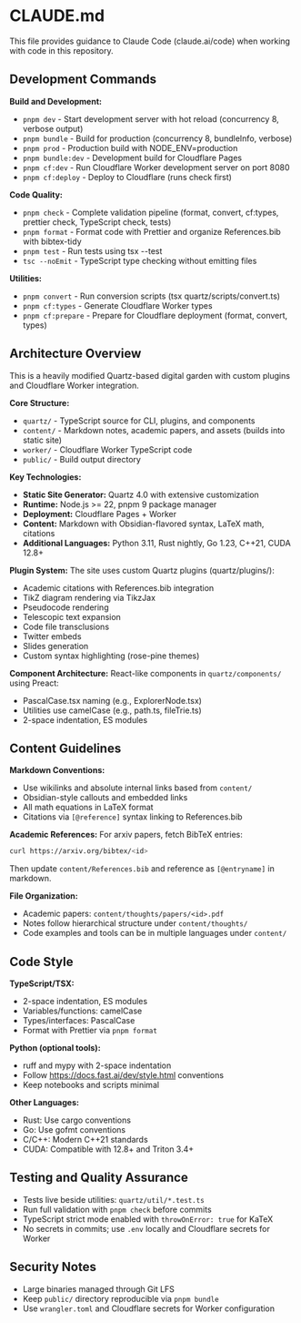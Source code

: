 # CLAUDE.md

This file provides guidance to Claude Code (claude.ai/code) when working with code in this repository.

## Development Commands

**Build and Development:**

- `pnpm dev` - Start development server with hot reload (concurrency 8, verbose output)
- `pnpm bundle` - Build for production (concurrency 8, bundleInfo, verbose)
- `pnpm prod` - Production build with NODE_ENV=production
- `pnpm bundle:dev` - Development build for Cloudflare Pages
- `pnpm cf:dev` - Run Cloudflare Worker development server on port 8080
- `pnpm cf:deploy` - Deploy to Cloudflare (runs check first)

**Code Quality:**

- `pnpm check` - Complete validation pipeline (format, convert, cf:types, prettier check, TypeScript check, tests)
- `pnpm format` - Format code with Prettier and organize References.bib with bibtex-tidy
- `pnpm test` - Run tests using tsx --test
- `tsc --noEmit` - TypeScript type checking without emitting files

**Utilities:**

- `pnpm convert` - Run conversion scripts (tsx quartz/scripts/convert.ts)
- `pnpm cf:types` - Generate Cloudflare Worker types
- `pnpm cf:prepare` - Prepare for Cloudflare deployment (format, convert, types)

## Architecture Overview

This is a heavily modified Quartz-based digital garden with custom plugins and Cloudflare Worker integration.

**Core Structure:**

- `quartz/` - TypeScript source for CLI, plugins, and components
- `content/` - Markdown notes, academic papers, and assets (builds into static site)
- `worker/` - Cloudflare Worker TypeScript code
- `public/` - Build output directory

**Key Technologies:**

- **Static Site Generator:** Quartz 4.0 with extensive customization
- **Runtime:** Node.js >= 22, pnpm 9 package manager
- **Deployment:** Cloudflare Pages + Worker
- **Content:** Markdown with Obsidian-flavored syntax, LaTeX math, citations
- **Additional Languages:** Python 3.11, Rust nightly, Go 1.23, C++21, CUDA 12.8+

**Plugin System:**
The site uses custom Quartz plugins (quartz/plugins/):

- Academic citations with References.bib integration
- TikZ diagram rendering via TikzJax
- Pseudocode rendering
- Telescopic text expansion
- Code file transclusions
- Twitter embeds
- Slides generation
- Custom syntax highlighting (rose-pine themes)

**Component Architecture:**
React-like components in `quartz/components/` using Preact:

- PascalCase.tsx naming (e.g., ExplorerNode.tsx)
- Utilities use camelCase (e.g., path.ts, fileTrie.ts)
- 2-space indentation, ES modules

## Content Guidelines

**Markdown Conventions:**

- Use wikilinks and absolute internal links based from `content/`
- Obsidian-style callouts and embedded links
- All math equations in LaTeX format
- Citations via `[@reference]` syntax linking to References.bib

**Academic References:**
For arxiv papers, fetch BibTeX entries:

```bash
curl https://arxiv.org/bibtex/<id>
```

Then update `content/References.bib` and reference as `[@entryname]` in markdown.

**File Organization:**

- Academic papers: `content/thoughts/papers/<id>.pdf`
- Notes follow hierarchical structure under `content/thoughts/`
- Code examples and tools can be in multiple languages under `content/`

## Code Style

**TypeScript/TSX:**

- 2-space indentation, ES modules
- Variables/functions: camelCase
- Types/interfaces: PascalCase
- Format with Prettier via `pnpm format`

**Python (optional tools):**

- ruff and mypy with 2-space indentation
- Follow https://docs.fast.ai/dev/style.html conventions
- Keep notebooks and scripts minimal

**Other Languages:**

- Rust: Use cargo conventions
- Go: Use gofmt conventions
- C/C++: Modern C++21 standards
- CUDA: Compatible with 12.8+ and Triton 3.4+

## Testing and Quality Assurance

- Tests live beside utilities: `quartz/util/*.test.ts`
- Run full validation with `pnpm check` before commits
- TypeScript strict mode enabled with `throwOnError: true` for KaTeX
- No secrets in commits; use `.env` locally and Cloudflare secrets for Worker

## Security Notes

- Large binaries managed through Git LFS
- Keep `public/` directory reproducible via `pnpm bundle`
- Use `wrangler.toml` and Cloudflare secrets for Worker configuration
